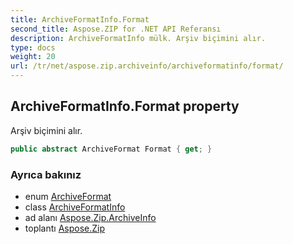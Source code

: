```yaml
---
title: ArchiveFormatInfo.Format
second_title: Aspose.ZIP for .NET API Referansı
description: ArchiveFormatInfo mülk. Arşiv biçimini alır.
type: docs
weight: 20
url: /tr/net/aspose.zip.archiveinfo/archiveformatinfo/format/
---
```

## ArchiveFormatInfo.Format property

Arşiv biçimini alır.

```csharp
public abstract ArchiveFormat Format { get; }
```

### Ayrıca bakınız

* enum [ArchiveFormat](../../archiveformat/)
* class [ArchiveFormatInfo](../)
* ad alanı [Aspose.Zip.ArchiveInfo](../../archiveformatinfo/)
* toplantı [Aspose.Zip](../../../)


